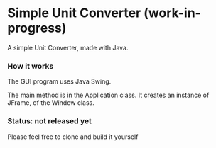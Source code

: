 # Simple Unit Converter (work-in-progress)
A simple Unit Converter, made with Java.

### How it works
The GUI program uses Java Swing. 

The main method is in the Application class. 
It creates an instance of JFrame, of the Window class. 

### Status: not released yet
Please feel free to clone and build it yourself
